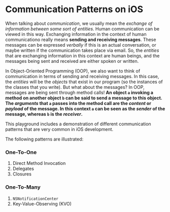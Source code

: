 # Communication Patterns on iOS

When talking about _communication_, we usually mean the _exchange of information between some sort of entities_. Human communication can be viewed in this way. Exchanging information in the context of human communicationo really means **sending and receiving messages**. These messages can be expressed _verbally_ if this is an actual conversation, or maybe written if the communication takes place via email. So, the _entities_ that are exchanging information in this context are human beings, and the messages being sent and received are either spoken or written.

In Object-Oriented Programming (OOP), we also want to think of communication in terms of sending and receiving messages. In this case, the _entities_ will be the _objects_ that exist in our program (so the instances of the classes that you write). But what about the messages? In OOP, messages are being sent through method calls! **An object `a` invoking a method on another object `b` can be said to send a message to this object. The _arguments_ that `a` passes into the method call are the _content_ or _payload_ of the message. In this context `a` can be seen as the _sender_ of the message, whereas `b` is the _receiver_.**

This playground includes a demonstration of different communication patterns that are very common in iOS development. 

The following patterns are illustrated:

### One-To-One

1. Direct Method Invocation
2. Delegates
3. Closures

### One-To-Many

1. `NSNotificationCenter`
2. Key-Value-Observing (KVO)



